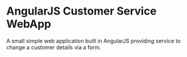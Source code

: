 # AngularJS Customer Service WebApp

A small simple web application built in AngularJS providing service to change a customer details via a form. 
